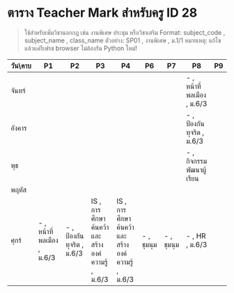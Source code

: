 # ตาราง Teacher Mark สำหรับครู ID 28

> ใช้สำหรับเพิ่มวิชานอกกฎ เช่น งานพิเศษ ประชุม หรือวิชาเสริม
> Format: subject_code , subject_name , class_name
> ตัวอย่าง: SP01 , งานพิเศษ , ม.1/1
> หมายเหตุ: แก้ไขแล้วแค่รีเฟรช browser ไม่ต้องรัน Python ใหม่!

| วัน\คาบ | P1 | P2 | P3 | P4 | P6 | P7 | P8 | P9 |
| --- | --- | --- | --- | --- | --- | --- | --- | --- |
| จันทร์ |  |  |  |  |  |  | - , หน้าที่พลเมือง  , ม.6/3 |  |
| อังคาร |  |  |  |  |  |  | - , ป้องกันทุจริต , ม.6/3 |  |
| พุธ |  |  |  |  |  |  | - , กิจกรรมพัฒนาผู้เรียน |  |
| พฤหัส |  |  |  |  |  |  |  |  |
| ศุกร์ | - , หน้าที่พลเมือง  , ม.6/3 | - , ป้องกันทุจริต , ม.6/3 | IS , การศึกษาค้นคว้าและสร้างองค์ความรู้ , ม.6/3 | IS , การศึกษาค้นคว้าและสร้างองค์ความรู้ , ม.6/3 | - , ชุมนุม   | - , ชุมนุม   | - , HR , ม.6/3 |  |

